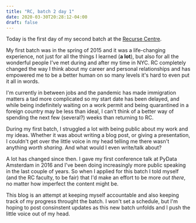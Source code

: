 ```yaml
---
title: "RC, batch 2 day 1"
date: 2020-03-30T20:28:12-04:00
draft: false
---
```


Today is the first day of my second batch at the [Recurse Centre](https://www.recurse.com/).

My first batch was in the spring of 2015 and it was a life-changing experience, not just for all the things I learned (**a lot**), but also for all the wonderful people I've met during and after my time in NYC. RC completely changed the way I think about my career and personal relationships and has empowered me to be a better human on so many levels it's hard to even put it all in words.

I'm currently in between jobs and the pandemic has made immigration matters a tad more complicated so my start date has been delayed, and while being indefinitely waiting on a work permit and being quarantined in a foreign country may be less than ideal, I can't think of a better way of spending the next few (several?) weeks than returning to RC.

During my first batch, I struggled a lot with being public about my work and my ideas. Whether it was about writing a blog post, or giving a presentation, I couldn't get over the little voice in my head telling me there wasn't anything _worth sharing_. And what would I even write/talk about?

A lot has changed since then. I gave my first conference talk at PyData Amsterdam in 2016 and I've been doing increasingly more public speaking in the last couple of years. So when I applied for this batch I told myself (and the RC faculty, to be fair) that I'd make an effort to be more _out there_, no matter how imperfect the content might be.

This blog is an attempt at keeping myself accountable and also keeping track of my progress throught the batch. I won't set a schedule, but I'm hoping to post consinstent updates as this new batch unfolds and I push the little voice out of my head.
